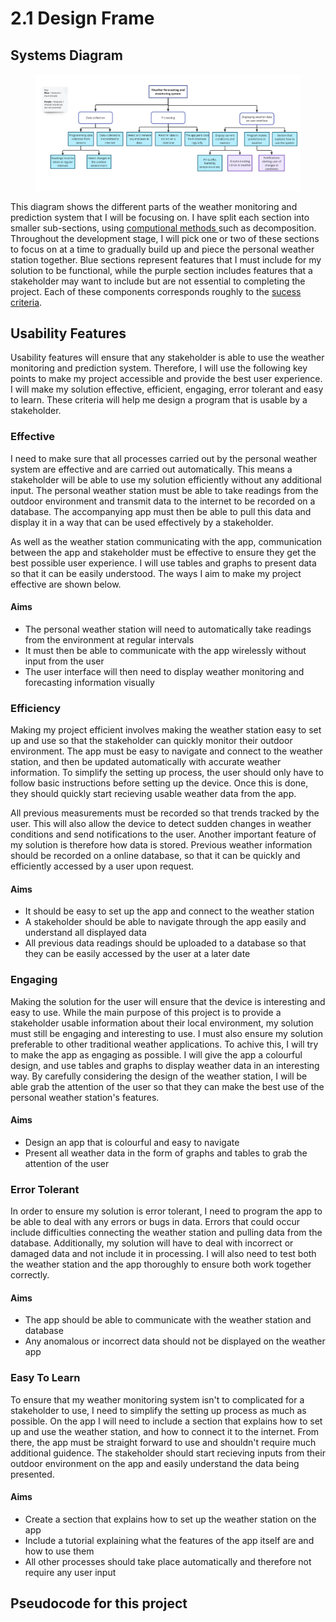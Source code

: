 # 2.1 Design Frame

## Systems Diagram

<figure><img src="../.gitbook/assets/Screenshot 2023-05-23 at 09.38.55 (1).png" alt=""><figcaption></figcaption></figure>

This diagram shows the different parts of the weather monitoring and prediction system that I will be focusing on. I have split each section into smaller sub-sections, using [computional methods ](../analysis/1.4b-computational-methods.md)such as decomposition. Throughout the development stage, I will pick one or two of these sections to focus on at a time to gradually build up and piece the personal weather station together. Blue sections represent features that I must include for my solution to be functional, while the purple section includes features that a stakeholder may want to include but are not essential to completing the project. Each of these components corresponds roughly to the [sucess criteria](../analysis/1.5-success-criteria.md).

## Usability Features

Usability features will ensure that any stakeholder is able to use the weather monitoring and prediction system. Therefore, I will use the following key points to make my project accessible and provide the best user experience. I will make my solution effective, efficient, engaging, error tolerant and easy to learn. These criteria will help me design a program that is usable by a stakeholder.

### Effective

I need to make sure that all processes carried out by the personal weather system are effective and are carried out automatically. This means a stakeholder will be able to use my solution efficiently without any additional input. The personal weather station must be able to take readings from the outdoor environment and transmit data to the internet to be recorded on a database. The accompanying app must then be able to pull this data and display it in a way that can be used effectively by a stakeholder.

As well as the weather station communicating with the app, communication between the app and stakeholder must be effective to ensure they get the best possible user experience. I will use tables and graphs to present data so that it can be easily understood. The ways I aim to make my project effective are shown below.

#### Aims

* The personal weather station will need to automatically take readings from the environment at regular intervals&#x20;
* It must then be able to communicate with the app wirelessly without input from the user
* The user interface will then need to display weather monitoring and forecasting information visually

### Efficiency

Making my project efficient involves making the weather station easy to set up and use so that the stakeholder can quickly monitor their outdoor environment. The app must be easy to navigate and connect to the weather station, and then be updated automatically with accurate weather information. To simplify the setting up process, the user should only have to follow basic instructions before setting up the device. Once this is done, they should quickly start recieving usable weather data from the app.

All previous measurements must be recorded so that trends tracked by the user. This will also allow the device to detect sudden changes in weather conditions and send notifications to the user. Another important feature of my solution is therefore how data is stored. Previous weather information should be recorded on a online database, so that it can be quickly and efficiently accessed by a user upon request.

#### Aims

* It should be easy to set up the app and connect to the weather station
* A stakeholder should be able to navigate through the app easily and understand all displayed data
* All previous data readings should be uploaded to a database so that they can be easily accessed by the user at a later date

### Engaging

Making the solution for the user will ensure that the device is interesting and easy to use. While the main purpose of this project is to provide a stakeholder usable information about their local environment, my solution must still be engaging and interesting to use. I must also ensure my solution preferable to other traditional weather applications. To achive this, I will try to make the app as engaging as possible. I will give the app a colourful design, and use tables and graphs to display weather data in an interesting way. By carefully considering the design of the weather station, I will be able grab the attention of the user so that they can make the best use of the personal weather station's features.

#### Aims

* Design an app that is colourful and easy to navigate
* Present all weather data in the form of graphs and tables to grab the attention of the user

### Error Tolerant

In order to ensure my solution is error tolerant, I need to program the app to be able to deal with any errors or bugs in data. Errors that could occur include difficulties connecting the weather station and pulling data from the database. Additionally, my solution will have to deal with incorrect or damaged data and not include it in processing. I will also need to test both the weather station and the app thoroughly to ensure both work together correctly.

#### Aims

* The app should be able to communicate with the weather station and database
* Any anomalous or incorrect data should not be displayed on the weather app&#x20;

### Easy To Learn

To ensure that my weather monitoring system isn't to complicated for a stakeholder to use, I need to simplify the setting up process as much as possible. On the app I will need to include a section that explains how to set up and use the weather station, and how to connect it to the internet. From there, the app must be straight forward to use and shouldn't require much additional guidence. The stakeholder should start recieving inputs from their outdoor environment on the app and easily understand the data being presented.

#### Aims

* Create a section that explains how to set up the weather station on the app
* Include a tutorial explaining what the features of the app itself are and how to use them
* All other processes should take place automatically and therefore not require any user input

## Pseudocode for this project

